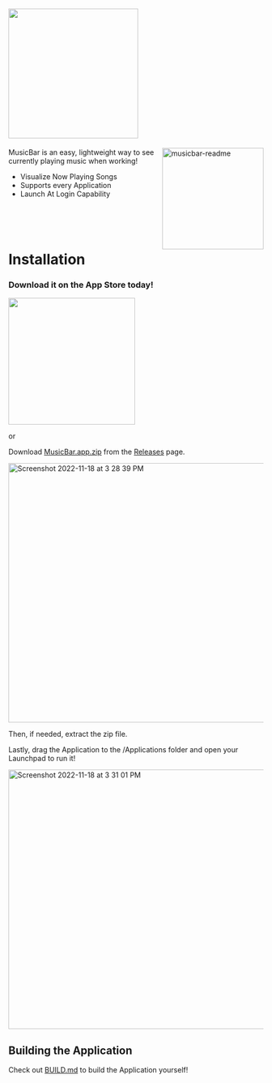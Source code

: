 # <img src="https://user-images.githubusercontent.com/35761701/204182243-6ad37686-e613-4280-ba83-7ec10bd25968.png" width="256" />
<img align="right" height="200" alt="musicbar-readme" src="https://user-images.githubusercontent.com/35761701/230631038-e80f5cd6-cd85-4fb9-9b96-257fce49651f.png" />

MusicBar is an easy, lightweight way to see currently playing music when working!

* Visualize Now Playing Songs
* Supports every Application
* Launch At Login Capability

<br /><br /><br />

# Installation

### **Download it on the App Store today!**
<a href="https://musicbar.inedible.dev"><img src="https://user-images.githubusercontent.com/35761701/230629585-83686d04-dc60-4e97-8de0-d1d4ebb7a023.svg" width="250" /></a>

or

Download [MusicBar.app.zip](https://github.com/Kentakoong/MusicBar/releases/download/v0.1.1/MusicBar.app.zip) from the [Releases](https://github.com/Kentakoong/MusicBar/releases) page. 

<img width="512" alt="Screenshot 2022-11-18 at 3 28 39 PM" src="https://user-images.githubusercontent.com/35761701/202656533-3b1be2f7-14ec-44c2-9d52-cf9cb0165653.png">

Then, if needed, extract the zip file.

Lastly, drag the Application to the /Applications folder and open your Launchpad to run it!

<img width="512" alt="Screenshot 2022-11-18 at 3 31 01 PM" src="https://user-images.githubusercontent.com/35761701/202657110-3d0f44c2-77df-4526-b3ee-6816978d2e2a.png">

## Building the Application

  Check out [BUILD.md](https://github.com/Kentakoong/MusicBar/blob/main/BUILD.md) to build the Application yourself!
<!---
## Can't open the Application?

  To make it work, run these command
  
  ```console
  $ xattr -d com.apple.quarantine <your_path_to_folder>/MusicBar.app
  
  #then 
 
  $ sudo codesign -f -s - <your_path_to_folder>/MusicBar.app
  ```
  Thank you [@mintyleaf](https://github.com/mintyleaf) for the workaround!

  Please check [#6](https://github.com/Kentakoong/MusicBar/discussions/6) for further details!
--->
